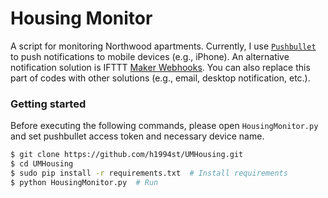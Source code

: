 Housing Monitor
===

A script for monitoring Northwood apartments. Currently, I use [`Pushbullet`](https://www.pushbullet.com/) to push notifications to mobile devices (e.g., iPhone). An alternative notification solution is IFTTT [Maker Webhooks](https://ifttt.com/maker_webhooks). You can also replace this part of codes with other solutions (e.g., email, desktop notification, etc.).

### Getting started

Before executing the following commands, please open `HousingMonitor.py` and set pushbullet access token and necessary device name.

```bash
$ git clone https://github.com/h1994st/UMHousing.git
$ cd UMHousing
$ sudo pip install -r requirements.txt  # Install requirements
$ python HousingMonitor.py  # Run
```
